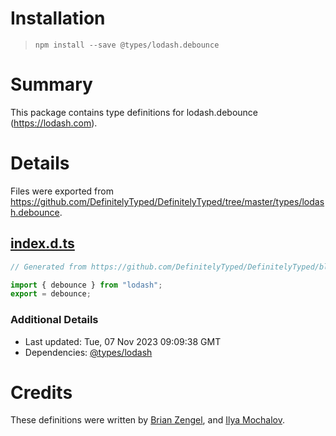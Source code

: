 # Installation
> `npm install --save @types/lodash.debounce`

# Summary
This package contains type definitions for lodash.debounce (https://lodash.com).

# Details
Files were exported from https://github.com/DefinitelyTyped/DefinitelyTyped/tree/master/types/lodash.debounce.
## [index.d.ts](https://github.com/DefinitelyTyped/DefinitelyTyped/tree/master/types/lodash.debounce/index.d.ts)
````ts
// Generated from https://github.com/DefinitelyTyped/DefinitelyTyped/blob/master/types/lodash/scripts/generate-modules.ts

import { debounce } from "lodash";
export = debounce;

````

### Additional Details
 * Last updated: Tue, 07 Nov 2023 09:09:38 GMT
 * Dependencies: [@types/lodash](https://npmjs.com/package/@types/lodash)

# Credits
These definitions were written by [Brian Zengel](https://github.com/bczengel), and [Ilya Mochalov](https://github.com/chrootsu).
